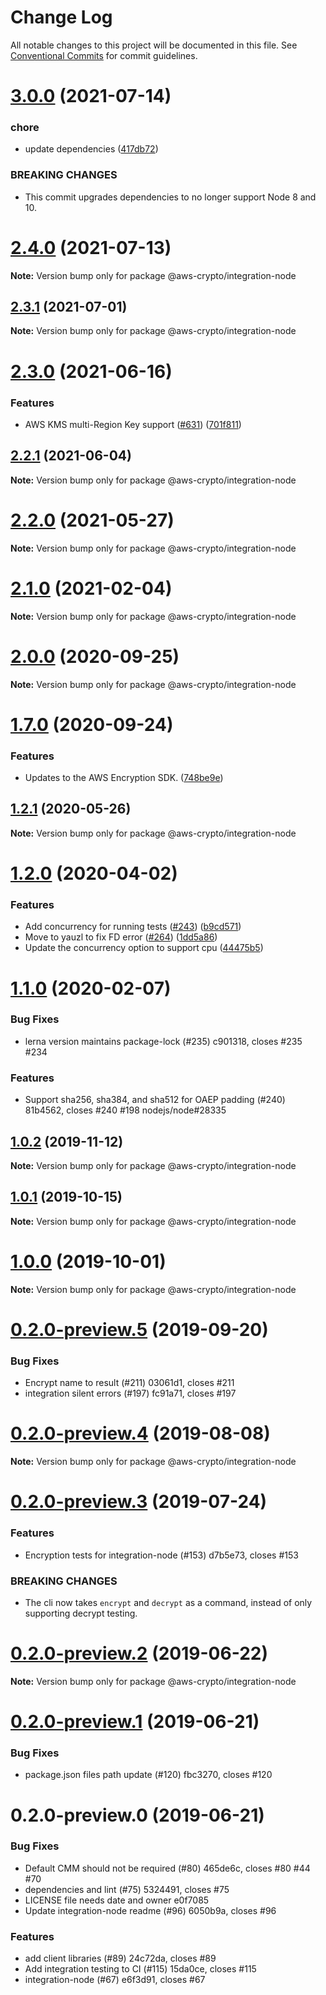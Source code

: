 # Change Log

All notable changes to this project will be documented in this file.
See [Conventional Commits](https://conventionalcommits.org) for commit guidelines.

# [3.0.0](https://github.com/aws/aws-encryption-sdk-javascript/compare/v2.4.0...v3.0.0) (2021-07-14)


### chore

* update dependencies ([417db72](https://github.com/aws/aws-encryption-sdk-javascript/commit/417db726ecbc974a744e8e59ed07c4f94c46464a))


### BREAKING CHANGES

* This commit upgrades dependencies to no longer support Node 8 and 10.





# [2.4.0](https://github.com/aws/aws-encryption-sdk-javascript/compare/v2.3.1...v2.4.0) (2021-07-13)

**Note:** Version bump only for package @aws-crypto/integration-node





## [2.3.1](https://github.com/aws/aws-encryption-sdk-javascript/compare/v2.3.0...v2.3.1) (2021-07-01)

**Note:** Version bump only for package @aws-crypto/integration-node





# [2.3.0](https://github.com/aws/aws-encryption-sdk-javascript/compare/v2.2.1...v2.3.0) (2021-06-16)


### Features

* AWS KMS multi-Region Key support ([#631](https://github.com/aws/aws-encryption-sdk-javascript/issues/631)) ([701f811](https://github.com/aws/aws-encryption-sdk-javascript/commit/701f8113a63780f24b52340f63844e425ba0543b))





## [2.2.1](https://github.com/aws/aws-encryption-sdk-javascript/compare/v2.2.0...v2.2.1) (2021-06-04)

**Note:** Version bump only for package @aws-crypto/integration-node





# [2.2.0](https://github.com/aws/private-aws-encryption-sdk-javascript-staging/compare/@aws-crypto/integration-node@2.1.0...@aws-crypto/integration-node@2.2.0) (2021-05-27)

**Note:** Version bump only for package @aws-crypto/integration-node






# [2.1.0](https://github.com/aws/aws-encryption-sdk-javascript/compare/@aws-crypto/integration-node@2.0.0...@aws-crypto/integration-node@2.1.0) (2021-02-04)

**Note:** Version bump only for package @aws-crypto/integration-node





# [2.0.0](https://github.com/aws/private-aws-encryption-sdk-javascript-staging/compare/@aws-crypto/integration-node@1.7.0...@aws-crypto/integration-node@2.0.0) (2020-09-25)

**Note:** Version bump only for package @aws-crypto/integration-node





# [1.7.0](https://github.com/aws/private-aws-encryption-sdk-javascript-staging/compare/@aws-crypto/integration-node@1.2.1...@aws-crypto/integration-node@1.7.0) (2020-09-24)


### Features

* Updates to the AWS Encryption SDK. ([748be9e](https://github.com/aws/private-aws-encryption-sdk-javascript-staging/commit/748be9e1799d999a350e9cafbf902d43aeab0aa5))





## [1.2.1](https://github.com/aws/aws-encryption-sdk-javascript/compare/@aws-crypto/integration-node@1.2.0...@aws-crypto/integration-node@1.2.1) (2020-05-26)

**Note:** Version bump only for package @aws-crypto/integration-node





# [1.2.0](https://github.com/aws/aws-encryption-sdk-javascript/compare/@aws-crypto/integration-node@1.1.0...@aws-crypto/integration-node@1.2.0) (2020-04-02)


### Features

* Add concurrency for running tests ([#243](https://github.com/aws/aws-encryption-sdk-javascript/issues/243)) ([b9cd571](https://github.com/aws/aws-encryption-sdk-javascript/commit/b9cd5712ea90822c49c5fb81fbeb2bee06e33f21))
* Move to yauzl to fix FD error ([#264](https://github.com/aws/aws-encryption-sdk-javascript/issues/264)) ([1dd5a86](https://github.com/aws/aws-encryption-sdk-javascript/commit/1dd5a864fb7acf212a5aa397b42aa2bdee6567fc))
* Update the concurrency option to support cpu ([44475b5](https://github.com/aws/aws-encryption-sdk-javascript/commit/44475b51a86b9c148523254bec12a44981037aa0))





# [1.1.0](/compare/@aws-crypto/integration-node@1.0.2...@aws-crypto/integration-node@1.1.0) (2020-02-07)


### Bug Fixes

* lerna version maintains package-lock (#235) c901318, closes #235 #234


### Features

* Support sha256, sha384, and sha512 for OAEP padding (#240) 81b4562, closes #240 #198 nodejs/node#28335





## [1.0.2](/compare/@aws-crypto/integration-node@1.0.1...@aws-crypto/integration-node@1.0.2) (2019-11-12)

**Note:** Version bump only for package @aws-crypto/integration-node





## [1.0.1](/compare/@aws-crypto/integration-node@1.0.0...@aws-crypto/integration-node@1.0.1) (2019-10-15)

**Note:** Version bump only for package @aws-crypto/integration-node





# [1.0.0](/compare/@aws-crypto/integration-node@0.2.0-preview.5...@aws-crypto/integration-node@1.0.0) (2019-10-01)

**Note:** Version bump only for package @aws-crypto/integration-node





# [0.2.0-preview.5](/compare/@aws-crypto/integration-node@0.2.0-preview.4...@aws-crypto/integration-node@0.2.0-preview.5) (2019-09-20)


### Bug Fixes

* Encrypt name to result (#211) 03061d1, closes #211
* integration silent errors (#197) fc91a71, closes #197





# [0.2.0-preview.4](/compare/@aws-crypto/integration-node@0.2.0-preview.3...@aws-crypto/integration-node@0.2.0-preview.4) (2019-08-08)

**Note:** Version bump only for package @aws-crypto/integration-node





# [0.2.0-preview.3](/compare/@aws-crypto/integration-node@0.2.0-preview.2...@aws-crypto/integration-node@0.2.0-preview.3) (2019-07-24)


### Features

* Encryption tests for integration-node (#153) d7b5e73, closes #153

### BREAKING CHANGES

* The cli now takes `encrypt` and `decrypt` as a command,
instead of only supporting decrypt testing.




# [0.2.0-preview.2](/compare/@aws-crypto/integration-node@0.2.0-preview.1...@aws-crypto/integration-node@0.2.0-preview.2) (2019-06-22)

**Note:** Version bump only for package @aws-crypto/integration-node





# [0.2.0-preview.1](/compare/@aws-crypto/integration-node@0.2.0-preview.0...@aws-crypto/integration-node@0.2.0-preview.1) (2019-06-21)


### Bug Fixes

* package.json files path update (#120) fbc3270, closes #120





# 0.2.0-preview.0 (2019-06-21)


### Bug Fixes

* Default CMM should not be required (#80) 465de6c, closes #80 #44 #70
* dependencies and lint (#75) 5324491, closes #75
* LICENSE file needs date and owner e0f7085
* Update integration-node readme  (#96) 6050b9a, closes #96


### Features

* add client libraries (#89) 24c72da, closes #89
* Add integration testing to CI (#115) 15da0ce, closes #115
* integration-node (#67) e6f3d91, closes #67
